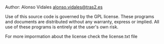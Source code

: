 Author: Alonso Vidales alonso.vidales@tras2.es

Use of this source code is governed by the GPL license. These programs and documents are distributed without any warranty, express or implied. All use of these programs is entirely at the user's own risk.

For more impormation about the license check the license.txt file
